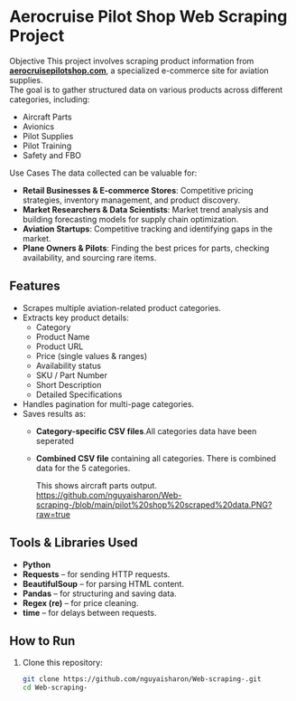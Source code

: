 # Aerocruise Pilot Shop Web Scraping Project

 Objective
This project involves scraping product information from **[aerocruisepilotshop.com](https://www.aerocruisepilotshop.com/)**, a specialized e-commerce site for aviation supplies.  
The goal is to gather structured data on various products across different categories, including:

- Aircraft Parts  
- Avionics  
- Pilot Supplies  
- Pilot Training  
- Safety and FBO  



Use Cases
The data collected can be valuable for:

- **Retail Businesses & E-commerce Stores**: Competitive pricing strategies, inventory management, and product discovery.
- **Market Researchers & Data Scientists**: Market trend analysis and building forecasting models for supply chain optimization.
- **Aviation Startups**: Competitive tracking and identifying gaps in the market.
- **Plane Owners & Pilots**: Finding the best prices for parts, checking availability, and sourcing rare items.



## Features
- Scrapes multiple aviation-related product categories.
- Extracts key product details:
  - Category  
  - Product Name  
  - Product URL  
  - Price (single values & ranges)  
  - Availability status  
  - SKU / Part Number  
  - Short Description  
  - Detailed Specifications  
- Handles pagination for multi-page categories.
- Saves results as:
  - **Category-specific CSV files**.All categories data have been seperated
  - **Combined CSV file** containing all categories. There is combined data for the 5 categories.

    This shows aircraft parts output.
    https://github.com/nguyaisharon/Web-scraping-/blob/main/pilot%20shop%20scraped%20data.PNG?raw=true


## Tools & Libraries Used
- **Python**
- **Requests** – for sending HTTP requests.
- **BeautifulSoup** – for parsing HTML content.
- **Pandas** – for structuring and saving data.
- **Regex (re)** – for price cleaning.
- **time** – for delays between requests.



## How to Run
1. Clone this repository:
   ```bash
   git clone https://github.com/nguyaisharon/Web-scraping-.git
   cd Web-scraping-
